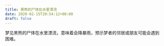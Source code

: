 ```yaml
---
title: 黑熊的尸体在水里漂流
date: 2020-02-15T20:54:12+08:00
draft: false
---
```


梦见黑熊的尸体在水里漂流，意味着会降暴雨，预示梦者的邻居或朋友可能会遇到困难。

